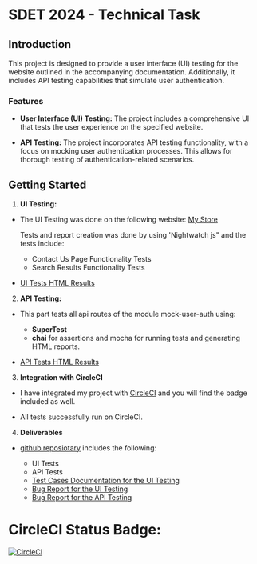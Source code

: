 # SDET 2024 - Technical Task

## Introduction

This project is designed to provide a user interface (UI) testing for the website outlined in the accompanying documentation. Additionally, it includes API testing capabilities that simulate user authentication.

### Features

- **User Interface (UI) Testing:** The project includes a comprehensive UI that tests the user experience on the specified website.

- **API Testing:** The project incorporates API testing functionality, with a focus on mocking user authentication processes. This allows for thorough testing of authentication-related scenarios.

## Getting Started

1. **UI Testing:**

- The UI Testing was done on the following website: [My Store](http://automationpractice.multiformis.com/index.php)

  Tests and report creation was done by using 'Nightwatch js" and the tests include:

  - Contact Us Page Functionality Tests
  - Search Results Functionality Tests

- [UI Tests HTML Results](https://output.circle-artifacts.com/output/job/5cc1f793-7150-4030-aa2b-f778f3430abd/artifacts/0/reports)

2. **API Testing:**

- This part tests all api routes of the module mock-user-auth using:

  - **SuperTest**
  - **chai** for assertions and mocha for running tests and generating HTML reports.

- [API Tests HTML Results](https://output.circle-artifacts.com/output/job/6fa8cce9-bf9e-49e9-bf80-601f559aac20/artifacts/0/reports/mochawesome.html)

3. **Integration with CircleCI**

- I have integrated my project with [CircleCI](https://app.circleci.com/pipelines/github/asherbinyyy/SDET-2024) and you will find the badge included as well.

- All tests successfully run on CircleCI.

4. **Deliverables**

- [github reposiotary](https://github.com/asherbinyyy/SDET-2024)
  includes the following:

  - UI Tests
  - API Tests
  - [Test Cases Documentation for the UI Testing](https://github.com/asherbinyyy/SDET-2024/blob/main/SDET2024-Technical_Task--%20UI_TestCase_Documentation.pdf)
  - [Bug Report for the UI Testing](https://github.com/asherbinyyy/SDET-2024/blob/main/SDET2024-Technical_Task--%20UI_BugReport_Documentation.pdf)
  - [Bug Report for the API Testing](https://github.com/asherbinyyy/SDET-2024/blob/main/SDET2024-Technical_Task--%20API_BugReport_Documentation.pdf)

# CircleCI Status Badge:

[![CircleCI](https://dl.circleci.com/status-badge/img/gh/asherbinyyy/SDET-2024/tree/main.svg?style=svg)](https://dl.circleci.com/status-badge/redirect/gh/asherbinyyy/SDET-2024/tree/main)
